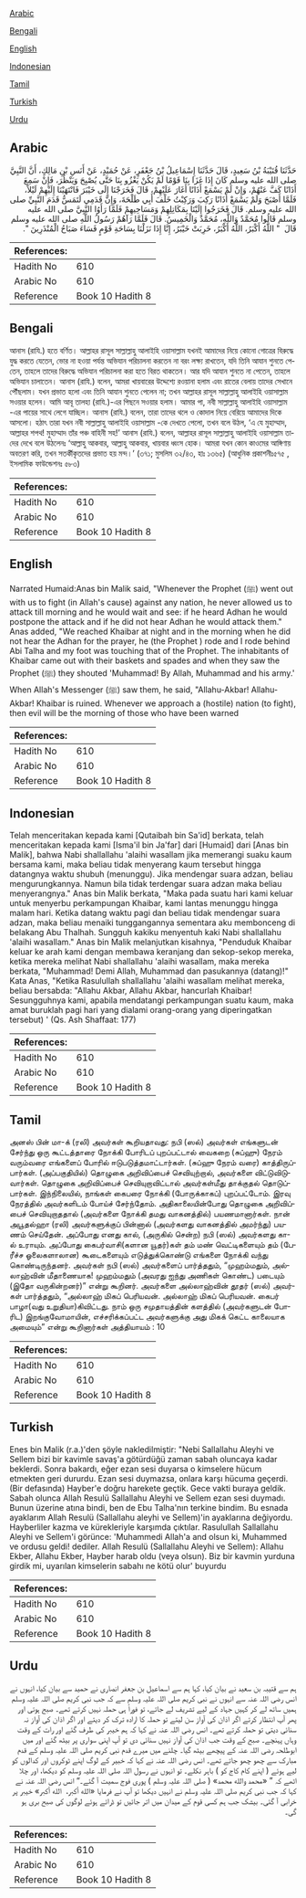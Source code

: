 [Arabic](#arabic)

[Bengali](#bengali)

[English](#english)

[Indonesian](#indonesian)

[Tamil](#tamil)

[Turkish](#turkish)

[Urdu](#urdu)

## Arabic


<div dir="rtl" lang="ar" style={{fontSize:'larger',backgroundColor:'#f8f9fa',padding:20}}>
حَدَّثَنَا قُتَيْبَةُ بْنُ سَعِيدٍ، قَالَ حَدَّثَنَا إِسْمَاعِيلُ بْنُ جَعْفَرٍ، عَنْ حُمَيْدٍ، عَنْ أَنَسِ بْنِ مَالِكٍ، أَنَّ النَّبِيَّ صلى الله عليه وسلم كَانَ إِذَا غَزَا بِنَا قَوْمًا لَمْ يَكُنْ يَغْزُو بِنَا حَتَّى يُصْبِحَ وَيَنْظُرَ، فَإِنْ سَمِعَ أَذَانًا كَفَّ عَنْهُمْ، وَإِنْ لَمْ يَسْمَعْ أَذَانًا أَغَارَ عَلَيْهِمْ، قَالَ فَخَرَجْنَا إِلَى خَيْبَرَ فَانْتَهَيْنَا إِلَيْهِمْ لَيْلاً، فَلَمَّا أَصْبَحَ وَلَمْ يَسْمَعْ أَذَانًا رَكِبَ وَرَكِبْتُ خَلْفَ أَبِي طَلْحَةَ، وَإِنَّ قَدَمِي لَتَمَسُّ قَدَمَ النَّبِيِّ صلى الله عليه وسلم‏.‏ قَالَ فَخَرَجُوا إِلَيْنَا بِمَكَاتِلِهِمْ وَمَسَاحِيهِمْ فَلَمَّا رَأَوُا النَّبِيَّ صلى الله عليه وسلم قَالُوا مُحَمَّدٌ وَاللَّهِ، مُحَمَّدٌ وَالْخَمِيسُ‏.‏ قَالَ فَلَمَّا رَآهُمْ رَسُولُ اللَّهِ صلى الله عليه وسلم قَالَ ‏ "‏ اللَّهُ أَكْبَرُ، اللَّهُ أَكْبَرُ، خَرِبَتْ خَيْبَرُ، إِنَّا إِذَا نَزَلْنَا بِسَاحَةِ قَوْمٍ فَسَاءَ صَبَاحُ الْمُنْذَرِينَ ‏"‏‏.‏
</div>
<div style={{backgroundColor:'#f8f9fa',padding:20, marginBottom: 10}}><table> <thead> <tr> <th>References:</th> <th></th> </tr> </thead> <tbody><tr><td>Hadith No</td><td>610</td></tr><tr><td>Arabic No</td><td>610</td></tr><tr><td>Reference</td><td>Book 10 Hadith 8</td></tr></tbody></table></div>

## Bengali


<div dir="ltr" lang="bn" style={{fontSize:'larger',backgroundColor:'#f8f9fa',padding:20}}>
আনাস (রাযি.) হতে বর্ণিত। আল্লাহর রাসূল সাল্লাল্লাহু আলাইহি ওয়াসাল্লাম যখনই আমাদের নিয়ে কোনো গোত্রের বিরুদ্ধে যুদ্ধ করতে যেতেন, ভোর না হওয়া পর্যন্ত অভিযান পরিচালনা করতেন না বরং লক্ষ্য রাখতেন, যদি তিনি আযান শুনতে পেতেন, তাহলে তাদের বিরুদ্ধে অভিযান পরিচালনা করা হতে বিরত থাকতেন। আর যদি আযান শুনতে না পেতেন, তাহলে অভিযান চালাতেন। আনাস (রাযি.) বলেন, আমরা খায়বারের উদ্দেশ্যে রওয়ানা হলাম এবং রাতের বেলায় তাদের সেখানে পৌঁছলাম। যখন প্রভাত হলো এবং তিনি আযান শুনতে পেলেন না; তখন আল্লাহর রাসূল সাল্লাল্লাহু আলাইহি ওয়াসাল্লাম সওয়ার হলেন। আমি আবূ তালহা (রাযি.)-এর পিছনে সওয়ার হলাম। আমার পা, নবী সাল্লাল্লাহু আলাইহি ওয়াসাল্লাম -এর পায়ের সাথে লেগে যাচ্ছিল। আনাস (রাযি.) বলেন, তারা তাদের থলে ও কোদাল নিয়ে বেরিয়ে আমাদের দিকে আসলো। হঠাৎ তারা যখন নবী সাল্লাল্লাহু আলাইহি ওয়াসাল্লাম -কে দেখতে পেলো, তখন বলে উঠল, ‘এ যে মুহাম্মাদ, আল্লাহর শপথ! মুহাম্মাদ তাঁর পঞ্চ বাহিনী সহ!’ আনাস (রাযি.) বলেন, আল্লাহর রাসূল সাল্লাল্লাহু আলাইহি ওয়াসাল্লাম তাদের দেখে বলে উঠলেনঃ ‘আল্লাহু আকবার, আল্লাহু আকবার, খায়বার ধ্বংস হোক। আমরা যখন কোন কাওমের আঙ্গিণায় অবতরণ করি, তখন সতর্কীকৃতদের প্রভাত হয় মন্দ।’ (৩৭১; মুসলিম ৩২/৪৩, হাঃ ১৩৬৫) (আধুনিক প্রকাশনীঃ৫৭৫ , ইসলামিক ফাউন্ডেশনঃ ৫৮৩)
</div>
<div style={{backgroundColor:'#f8f9fa',padding:20, marginBottom: 10}}><table> <thead> <tr> <th>References:</th> <th></th> </tr> </thead> <tbody><tr><td>Hadith No</td><td>610</td></tr><tr><td>Arabic No</td><td>610</td></tr><tr><td>Reference</td><td>Book 10 Hadith 8</td></tr></tbody></table></div>

## English


<div dir="ltr" lang="en" style={{fontSize:'larger',backgroundColor:'#f8f9fa',padding:20}}>
Narrated Humaid:Anas bin Malik said, "Whenever the Prophet (ﷺ) went out with us to fight (in Allah's cause) against any nation, he never allowed us to attack till morning and he would wait and see: if he heard Adhan he would postpone the attack and if he did not hear Adhan he would attack them." Anas added, "We reached Khaibar at night and in the morning when he did not hear the Adhan for the prayer, he (the Prophet ) rode and I rode behind Abi Talha and my foot was touching that of the Prophet. The inhabitants of Khaibar came out with their baskets and spades and when they saw the Prophet (ﷺ) they shouted 'Muhammad! By Allah, Muhammad and his army.' When Allah's Messenger (ﷺ) saw them, he said, "Allahu-Akbar! Allahu-Akbar! Khaibar is ruined. Whenever we approach a (hostile) nation (to fight), then evil will be the morning of those who have been warned
</div>
<div style={{backgroundColor:'#f8f9fa',padding:20, marginBottom: 10}}><table> <thead> <tr> <th>References:</th> <th></th> </tr> </thead> <tbody><tr><td>Hadith No</td><td>610</td></tr><tr><td>Arabic No</td><td>610</td></tr><tr><td>Reference</td><td>Book 10 Hadith 8</td></tr></tbody></table></div>

## Indonesian


<div dir="ltr" lang="id" style={{fontSize:'larger',backgroundColor:'#f8f9fa',padding:20}}>
Telah menceritakan kepada kami [Qutaibah bin Sa'id] berkata, telah menceritakan kepada kami [Isma'il bin Ja'far] dari [Humaid] dari [Anas bin Malik], bahwa Nabi shallallahu 'alaihi wasallam jika memerangi suaku kaum bersama kami, maka beliau tidak menyerang kaum tersebut hingga datangnya waktu shubuh (menunggu). Jika mendengar suara adzan, beliau mengurungkannya. Namun bila tidak terdengar suara adzan maka beliau menyerangnya." Anas bin Malik berkata, "Maka pada suatu hari kami keluar untuk menyerbu perkampungan Khaibar, kami lantas menunggu hingga malam hari. Ketika datang waktu pagi dan beliau tidak mendengar suara adzan, maka beliau menaiki tunggangannya sementara aku membonceng di belakang Abu Thalhah. Sungguh kakiku menyentuh kaki Nabi shallallahu 'alaihi wasallam." Anas bin Malik melanjutkan kisahnya, "Penduduk Khaibar keluar ke arah kami dengan membawa keranjang dan sekop-sekop mereka, ketika mereka melihat Nabi shallallahu 'alaihi wasallam, maka mereka berkata, "Muhammad! Demi Allah, Muhammad dan pasukannya (datang)!" Kata Anas, "Ketika Rasulullah shallallahu 'alaihi wasallam melihat mereka, beliau bersabda: "Allahu Akbar, Allahu Akbar, hancurlah Khaibar! Sesungguhnya kami, apabila mendatangi perkampungan suatu kaum, maka amat buruklah pagi hari yang dialami orang-orang yang diperingatkan tersebut) ' (Qs. Ash Shaffaat: 177)
</div>
<div style={{backgroundColor:'#f8f9fa',padding:20, marginBottom: 10}}><table> <thead> <tr> <th>References:</th> <th></th> </tr> </thead> <tbody><tr><td>Hadith No</td><td>610</td></tr><tr><td>Arabic No</td><td>610</td></tr><tr><td>Reference</td><td>Book 10 Hadith 8</td></tr></tbody></table></div>

## Tamil


<div dir="ltr" lang="ta" style={{fontSize:'larger',backgroundColor:'#f8f9fa',padding:20}}>
அனஸ் பின் மா-க் (ரலி) அவர்கள் கூறியதாவது: நபி (ஸல்) அவர்கள் எங்களுடன் சேர்ந்து ஒரு கூட்டத்தாரை நோக்கி போரிடப் புறப்பட்டால் வைகறை (சுப்ஹு) நேரம் வரும்வரை எங்களைப் போரில் ஈடுபடுத்தமாட்டார்கள். (சுப்ஹு நேரம் வரை) காத்திருப்பார்கள். (அப்பகுதியில்) தொழுகை அறிவிப்பைச் செவியுற்றால், அவர்களை விட்டுவிடுவார்கள். தொழுகை அறிவிப்பைச் செவியுறாவிட்டால் அவர்கள்மீது தாக்குதல் தொடுப்பார்கள். இந்நிலையில், நாங்கள் கைபரை நோக்கி (போருக்காகப்) புறப்பட்டோம். இரவு நேரத்தில் அவர்களிடம் போய்ச் சேர்ந்தோம். அதிகாலையின்போது தொழுகை அறிவிப்பைச் செவியுறாததால் (அவர்களை நோக்கி தமது வாகனத்தில்) பயணமானார்கள். நான் அபூதல்ஹா (ரலி) அவர்களுக்குப் பின்னால் (அவர்களது வாகனத்தில் அமர்ந்து) பயணம் செய்தேன். அப்போது எனது கால், (அருகில் சென்ற) நபி (ஸல்) அவர்களது கா-ல் உராயும். அப்போது கைபர்வாசி(களான யூதர்)கள் தம் மண் வெட்டிகளையும் தம் (பேரீச்ச ஓலைகளாலான) கூடைகளையும் எடுத்துக்கொண்டு எங்களை நோக்கி வந்து கொண்டிருந்தனர். அவர்கள் நபி (ஸல்) அவர்களைப் பார்த்ததும், “முஹம்மதும், அல்லாஹ்வின் மீதாணையாக! முஹம்மதும் (அவரது ஐந்து அணிகள் கொண்ட) படையும் (இதோ வருகின்றனர்)” என்று கூறினர். அவர்களை அல்லாஹ்வின் தூதர் (ஸல்) அவர்கள் பார்த்ததும், “அல்லாஹ் மிகப் பெரியவன். அல்லாஹ் மிகப் பெரியவன். கைபர் பாழா(வது உறுதியா)கிவிட்டது. நாம் ஒரு சமுதாயத்தின் களத்தில் (அவர்களுடன் போரிட) இறங்குவோமாயின், எச்சரிக்கப்பட்ட அவர்களுக்கு அது மிகக் கெட்ட காலையாக அமையும்” என்று கூறினார்கள் அத்தியாயம் : 10
</div>
<div style={{backgroundColor:'#f8f9fa',padding:20, marginBottom: 10}}><table> <thead> <tr> <th>References:</th> <th></th> </tr> </thead> <tbody><tr><td>Hadith No</td><td>610</td></tr><tr><td>Arabic No</td><td>610</td></tr><tr><td>Reference</td><td>Book 10 Hadith 8</td></tr></tbody></table></div>

## Turkish


<div dir="ltr" lang="tr" style={{fontSize:'larger',backgroundColor:'#f8f9fa',padding:20}}>
Enes bin Malik (r.a.)'den şöyle nakledilmiştir: "Nebi Sallallahu Aleyhi ve Sellem bizi bir kavimle savaş'a götürdüğü zaman sabah oluncaya kadar beklerdi. Sonra bakardı, eğer ezan sesi duyarsa o kimselere hücum etmekten geri dururdu. Ezan sesi duymazsa, onlara karşı hücuma geçerdi. (Bir defasında) Hayber'e doğru harekete geçtik. Gece vakti buraya geldik. Sabah olunca Allah Resulü Sallallahu Aleyhi ve Sellem ezan sesi duymadı. Bunun üzerine atına bindi, ben de Ebu Talha'nın terkine bindim. Bu esnada ayaklarım Allah Resulü (Sallallahu aleyhi ve Sellem)'in ayaklarına değiyordu. Hayberliler kazma ve kürekleriyle karşımda çıktılar. Rasulullah Sallallahu Aleyhi ve Sellem'i görünce: 'Muhammedi Allah'a and olsun ki, Muhammed ve ordusu geldi! dediler. Allah Resulü (Sallallahu Aleyhi ve Sellem): Allahu Ekber, Allahu Ekber, Hayber harab oldu (veya olsun). Biz bir kavmin yurduna girdik mi, uyarılan kimselerin sabahı ne kötü olur' buyurdu
</div>
<div style={{backgroundColor:'#f8f9fa',padding:20, marginBottom: 10}}><table> <thead> <tr> <th>References:</th> <th></th> </tr> </thead> <tbody><tr><td>Hadith No</td><td>610</td></tr><tr><td>Arabic No</td><td>610</td></tr><tr><td>Reference</td><td>Book 10 Hadith 8</td></tr></tbody></table></div>

## Urdu


<div dir="rtl" lang="ur" style={{fontSize:'larger',backgroundColor:'#f8f9fa',padding:20}}>
ہم سے قتیبہ بن سعید نے بیان کیا، کہا ہم سے اسماعیل بن جعفر انصاری نے حمید سے بیان کیا، انہوں نے انس رضی اللہ عنہ سے انہوں نے نبی کریم صلی اللہ علیہ وسلم سے کہ جب نبی کریم صلی اللہ علیہ وسلم ہمیں ساتھ لے کر کہیں جہاد کے لیے تشریف لے جاتے، تو فوراً ہی حملہ نہیں کرتے تھے۔ صبح ہوتی اور پھر آپ انتظار کرتے اگر اذان کی آواز سن لیتے تو حملہ کا ارادہ ترک کر دیتے اور اگر اذان کی آواز نہ سنائی دیتی تو حملہ کرتے تھے۔ انس رضی اللہ عنہ نے کہا کہ ہم خیبر کی طرف گئے اور رات کے وقت وہاں پہنچے۔ صبح کے وقت جب اذان کی آواز نہیں سنائی دی تو آپ اپنی سواری پر بیٹھ گئے اور میں ابوطلحہ رضی اللہ عنہ کے پیچھے بیٹھ گیا۔ چلنے میں میرے قدم نبی کریم صلی اللہ علیہ وسلم کے قدم مبارک سے چھو چھو جاتے تھے۔ انس رضی اللہ عنہ نے کہا کہ خبیر کے لوگ اپنے ٹوکروں اور کدالوں کو لیے ہوئے ( اپنے کام کاج کو ) باہر نکلے۔ تو انہوں نے رسول اللہ صلی اللہ علیہ وسلم کو دیکھا، اور چلا اٹھے کہ ” «محمد والله محمد» ( صلی اللہ علیہ وسلم ) پوری فوج سمیت آ گئے۔“ انس رضی اللہ عنہ نے کہا کہ جب نبی کریم صلی اللہ علیہ وسلم نے انہیں دیکھا تو آپ نے فرمایا «الله أكبر،‏‏‏‏ ‏‏‏‏ الله أكبر» خیبر پر خرابی آ گئی۔ بیشک جب ہم کسی قوم کے میدان میں اتر جائیں تو ڈرائے ہوئے لوگوں کی صبح بری ہو گی۔
</div>
<div style={{backgroundColor:'#f8f9fa',padding:20, marginBottom: 10}}><table> <thead> <tr> <th>References:</th> <th></th> </tr> </thead> <tbody><tr><td>Hadith No</td><td>610</td></tr><tr><td>Arabic No</td><td>610</td></tr><tr><td>Reference</td><td>Book 10 Hadith 8</td></tr></tbody></table></div>